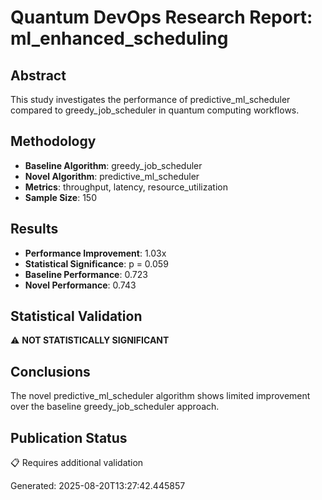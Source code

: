 # Quantum DevOps Research Report: ml_enhanced_scheduling

## Abstract
This study investigates the performance of predictive_ml_scheduler compared to greedy_job_scheduler 
in quantum computing workflows.

## Methodology
- **Baseline Algorithm**: greedy_job_scheduler
- **Novel Algorithm**: predictive_ml_scheduler
- **Metrics**: throughput, latency, resource_utilization
- **Sample Size**: 150

## Results
- **Performance Improvement**: 1.03x
- **Statistical Significance**: p = 0.059
- **Baseline Performance**: 0.723
- **Novel Performance**: 0.743

## Statistical Validation
⚠️ **NOT STATISTICALLY SIGNIFICANT**

## Conclusions
The novel predictive_ml_scheduler algorithm shows limited 
improvement over the baseline greedy_job_scheduler approach.

## Publication Status
📋 Requires additional validation

Generated: 2025-08-20T13:27:42.445857
